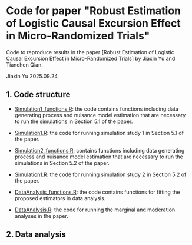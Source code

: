 # Code for paper "Robust Estimation of Logistic Causal Excursion Effect in Micro-Randomized Trials"

Code to reproduce results in the paper [Robust Estimation of Logistic Causal Excursion Effect in Micro-Randomized Trials] by Jiaxin Yu and Tianchen Qian.

Jiaxin Yu
2025.09.24

## 1. Code structure

*  [Simulation1_functions.R](Simulation1_functions.R): the code contains functions including data generating process and nuisance model estimation that are necessary to run the simulations in Section 5.1 of the paper.
  
* [Simulation1.R](Simulation1.R): the code for running simulation study 1 in Section 5.1 of the paper.
  
* [Simulation2_functions.R](Simulation2_functions.R): contains functions including data generating process and nuisance model estimation that are necessary to run the simulations in Section 5.2 of the paper.
  
* [Simulation1.R](Simulation1.R): the code for running simulation study 2 in Section 5.2 of the paper.

* [DataAnalysis_functions.R](DataAnalysis_functions.R): the code contains functions for fitting the proposed estimators in data analysis.

* [DataAnalysis.R](DataAnalysis.R): the code for running the marginal and moderation analyses in the paper.
  
## 2. Data analysis

